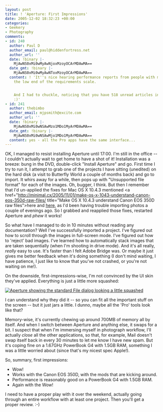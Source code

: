 ```yaml
---
layout: post
title: ! 'Aperture: First Impressions'
date: 2005-12-02 18:32:23 +00:00
categories:
- Geekery
- Photography
comments:
- id: 240
  author: Paul D
  author_email: paul@hiddenfortress.net
  author_url: ''
  date: !binary |-
    MjAwNS0xMi0wMyAwNjoxMzoyOCArMDAwMA==
  date_gmt: !binary |-
    MjAwNS0xMi0wMyAwNToxMzoyOCArMDAwMA==
  content: ! 'It''s nice hearing performance reports from people with machines on
    the low end of the requirements scale.


    And I had to chuckle, noticing that you have 518 unread articles in NetNewsWire.
    :)'
- id: 241
  author: thebimbo
  author_email: mjpsmith@excite.com
  author_url: ''
  date: !binary |-
    MjAwNS0xMi0wNSAwMzo1MDo1MyArMDAwMA==
  date_gmt: !binary |-
    MjAwNS0xMi0wNSAwMjo1MDo1MyArMDAwMA==
  content: yes - all the Pro apps have the same interface...
---
```

OK, I managed to resist installing Aperture until 17:00.  I'm still in the office -- I couldn't actually wait to get home to have a shot of it!  Installation was a breeze: bung in the DVD, double-click "Install Aperture" and go.  First time I try to run it, I attempt to grab one of the projects I have sitting (unedited) on the hard disk (a visit to Butterfly World a couple of months back) and go to import.  It whirs away for a while, then pops up with "Unsupported file format" for each of the images.  Oh, bugger, I think.  But then I remember that I'd un-applied the fixes for Mac OS X 10.4.3 mentioned <a href="http://minimal.cx/2005/11/01/make-os-x-1043-understand-canon-eos-350d-raw-files/ title="Make OS X 10.4.3 understand Canon EOS 350D raw files">here</a> and <a href="http://www.cyberhq.nl/2005/11/04/make-osx-1043-like-the-canon-350d.html" title="Make OSX 10.4.3 like the Canon 350D">here</a>, as I'd been having trouble importing photos a couple of evenings ago.  So I grabbed and reapplied those fixes, restarted Aperture and *phew* it works!

So what have I managed to do in 10 minutes without reading any documentation?  Well I've successfully imported a project.  I've figured out how to scroll through the images in full-screen mode.  I've figured out how to 'reject' bad images.  I've learned how to automatically stack images that are taken sequentially (when I'm shooting in drive mode).  And it's all really, <em>really</em> easy to use.  It's faster than I felt Adobe Bridge was.  Or maybe it just gives me better feedback when it's doing something (I don't mind waiting, I have patience, I just like to know that you've not crashed, or you're not waiting on me!).

On the downside, first-impressions-wise, I'm not convinced by the UI skin they've applied.  Everything is just a little more squashed:

<a href="http://woss.name/wp-content/apertureimportfolders.png"><img src='http://woss.name/wp-content/thumb-apertureimportfolders.png' alt='Aperture showing the standard File dialog looking a little squashed' class="centered" /></a>

I can understand why they did it -- so you can fit all the important stuff on the screen -- but it just jars a little.  I dunno, maybe all the 'Pro' tools look like that?

Memory-wise, it's currently chewing up around 700MB of memory all by itself.  And when I switch between Aperture and anything else, it swaps for a bit.  I suspect that when I'm immersing myself in photograph workflow, I'll actually <em>close</em> all the other applications, so that, for example, Mail doesn't swap itself back in every 30 minutes to let me know I have new spam.  But it's coping fine on a 1.67GHz PowerBook G4 with 1.5GB RAM, something I was a little worried about (since that's my nicest spec Apple!).

So, summary, first impressions:

<ul>
  <li>Wow!</li>
  <li>Works with the Canon EOS 350D, with the mods that are kicking around.</li>
  <li>Performance is reasonably good on a PowerBook G4 with 1.5GB RAM.</li>
  <li>Again with the Wow!</li>
</ul>

I need to have a proper play with it over the weekend, actually going through an entire workflow with at least one project.  Then you'll get a proper review. :-)
